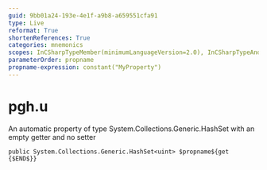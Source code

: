 ```yaml
---
guid: 9bb01a24-193e-4e1f-a9b8-a659551cfa91
type: Live
reformat: True
shortenReferences: True
categories: mnemonics
scopes: InCSharpTypeMember(minimumLanguageVersion=2.0), InCSharpTypeAndNamespace(minimumLanguageVersion=2.0)
parameterOrder: propname
propname-expression: constant("MyProperty")
---
```


# pgh.u

An automatic property of type System.Collections.Generic.HashSet<uint> with an empty getter and no setter

```
public System.Collections.Generic.HashSet<uint> $propname${get {$END$}}
```
